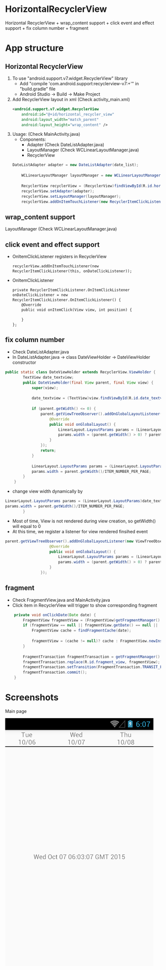 # HorizontalRecyclerView
Horizontal RecyclerView + wrap_content support + click event and effect support + fix column number + fragment

# App structure
## Horizontal RecyclerView
1. To use "android.support.v7.widget.RecyclerView" library
	+ Add "compile 'com.android.support:recyclerview-v7:+'" in "build.gradle" file
	+ Android Studio -> Build -> Make Project
2. Add RecyclerView layout in xml (Check activity_main.xml)
	```xml
    <android.support.v7.widget.RecyclerView
    	android:id="@+id/horizontal_recycler_view"
    	android:layout_width="match_parent"
    	android:layout_height="wrap_content" />
	```
3. Usage: (Check MainActivity.java)
	+ Conponents:
		+ Adapter (Check DateListAdapter.java)
		+ LayoutManager (Check WCLinearLayoutManager.java)
		+ RecyclerView
    ```java
    DateListAdapter adapter = new DateListAdapter(date_list);

        WCLinearLayoutManager layoutManager = new WCLinearLayoutManager(this, LinearLayoutManager.HORIZONTAL, false);

        RecyclerView recyclerView = (RecyclerView)findViewById(R.id.horizontal_recycler_view);
        recyclerView.setAdapter(adapter);
        recyclerView.setLayoutManager(layoutManager);
        recyclerView.addOnItemTouchListener(new RecyclerItemClickListener(this, onDateClickListener));
    ```
## wrap_content support
LayoutManager (Check WCLinearLayoutManager.java)
## click event and effect support
+ OnItemClickListener registers in RecyclerView
	```
	recyclerView.addOnItemTouchListener(new RecyclerItemClickListener(this, onDateClickListener));
    ```
+ OnItemClickListener
	```
	private RecyclerItemClickListener.OnItemClickListener onDateClickListener = new RecyclerItemClickListener.OnItemClickListener() {
        @Override
        public void onItemClick(View view, int position) {
            
        }
    };
    ```
## fix column number
+ Check DateListAdapter.java
+ In DateListAdapter.java -> class DateViewHolder  -> DateViewHolder constructor
```java
public static class DateViewHolder extends RecyclerView.ViewHolder {
        TextView date_textview;
        public DateViewHolder(final View parent, final View view) {
            super(view);

            date_textview = (TextView)view.findViewById(R.id.date_textview);

            if (parent.getWidth() <= 0) {
                parent.getViewTreeObserver().addOnGlobalLayoutListener(new ViewTreeObserver.OnGlobalLayoutListener() {
                    @Override
                    public void onGlobalLayout() {
                        LinearLayout.LayoutParams params = (LinearLayout.LayoutParams) date_textview.getLayoutParams();
                        params.width = (parent.getWidth() > 0) ? parent.getWidth()/ITEM_NUMBER_PER_PAGE : params.width;
                    }
                });
                return;
            }

            LinearLayout.LayoutParams params = (LinearLayout.LayoutParams)date_textview.getLayoutParams();
            params.width = parent.getWidth()/ITEM_NUMBER_PER_PAGE;
        }
    }
```

+ change view width dynamically by
```java
LinearLayout.LayoutParams params = (LinearLayout.LayoutParams)date_textview.getLayoutParams();
params.width = parent.getWidth()/ITEM_NUMBER_PER_PAGE;
        }
```
+ Most of time, View is not rendered during view creation, so getWidth() will equal to 0
+ At this time, we register a listener for view rendered finsihed event
```java
parent.getViewTreeObserver().addOnGlobalLayoutListener(new ViewTreeObserver.OnGlobalLayoutListener() {
                    @Override
                    public void onGlobalLayout() {
                        LinearLayout.LayoutParams params = (LinearLayout.LayoutParams) date_textview.getLayoutParams();
                        params.width = (parent.getWidth() > 0) ? parent.getWidth()/ITEM_NUMBER_PER_PAGE : params.width;
                    }
                });
```
## fragment
+ Check FragmentView.java and MainActivity.java
+ Click item in RecyclerView will trigger to show corresponding fragment
```java
    private void onClickDate(Date date) {
        FragmentView fragmentView = (FragmentView)getFragmentManager().findFragmentById(R.id.fragment_view);
        if (fragmentView == null || fragmentView.getDate() == null || !fragmentView.getDate().equals(date)) {
            FragmentView cache = findFragmentCache(date);

            fragmentView = (cache != null)? cache : FragmentView.newInstance(date);
        }

        FragmentTransaction fragmentTransaction = getFragmentManager().beginTransaction();
        fragmentTransaction.replace(R.id.fragment_view, fragmentView);
        fragmentTransaction.setTransition(FragmentTransaction.TRANSIT_FRAGMENT_FADE);
        fragmentTransaction.commit();
    }
```
# Screenshots
Main page

![Alt text](images/HorizontalRecycleView_Main.png?raw=true "Main page")
